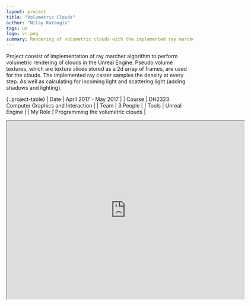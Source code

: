 ```yaml
---
layout: project
title: "Volumetric Clouds"
author: "Nilay Karaoglu"
tags: ue
logo: vr.png
summary: Rendering of volumetric clouds with the implemented ray marcher algorithm using Unreal Engine
---
```


Project consist of implementation of ray marcher algorithm to perform volumetric rendering of clouds in the Unreal Engine. Pseudo volume textures, which are texture slices stored as a 2d array of frames, are used for the clouds. The implemented ray caster samples the density at every step. As well as calculating for incoming light and scattering light (adding shadows and lighting).

{:.project-table}
| Date | April 2017 - May 2017 |
| Course | DH2323 Computer Graphics and Interaction |
| Team | 3 People |
| Tools | Unreal Engine |
| My Role | Programming the volumetric clouds  |

<div class="text-center"><iframe src="https://drive.google.com/file/d/0B23k_GkOtf5MMTlpeXJWdXUwQVk/preview" width="640" height="480"></iframe></div>
